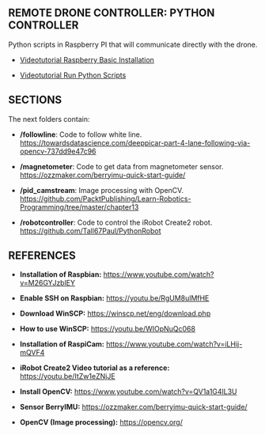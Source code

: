 REMOTE DRONE CONTROLLER: PYTHON CONTROLLER
----------------

Python scripts in Raspberry PI that will communicate directly with the drone.

* [Videotutorial Raspberry Basic Installation](https://www.youtube.com/watch?v=pNlp3vxBs1U)

* [Videotutorial Run Python Scripts](https://www.youtube.com/watch?v=Y4urGfT6mmU)


SECTIONS
---------

 The next folders contain:
 
* **/followline**: Code to follow white line. https://towardsdatascience.com/deeppicar-part-4-lane-following-via-opencv-737dd9e47c96
		
* **/magnetometer**: Code to get data from magnetometer sensor.	https://ozzmaker.com/berryimu-quick-start-guide/
		
* **/pid_camstream**: Image processing with OpenCV. https://github.com/PacktPublishing/Learn-Robotics-Programming/tree/master/chapter13

* **/robotcontroller**: Code to control the iRobot Create2 robot. https://github.com/Tall67Paul/PythonRobot

REFERENCES
----------
	
* **Installation of Raspbian:**	https://www.youtube.com/watch?v=M26GYJzblEY

* **Enable SSH on Raspbian:** https://youtu.be/RgUM8ulMfHE

* **Download WinSCP:** https://winscp.net/eng/download.php

* **How to use WinSCP:** https://youtu.be/WIOpNuQc068

* **Installation of RaspiCam:** https://www.youtube.com/watch?v=iLHij-mQVF4

* **iRobot Create2 Video tutorial as a reference:** https://youtu.be/ItZw1eZNjJE

* **Install OpenCV:** https://www.youtube.com/watch?v=QV1a1G4lL3U

* **Sensor BerryIMU:** https://ozzmaker.com/berryimu-quick-start-guide/
	
* **OpenCV (Image processing):** https://opencv.org/

